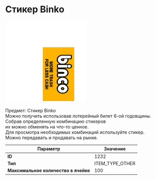 # Стикер Binko

![Item Image](../img/1232.webp?raw=true)

Предмет: Стикер Binko<br>Можно получить использовав лотерейный билет 6-ой годовщины.<br>Собрав определенную комбинацию стикеров<br>их можно обменять на что-то ценное.<br>Для просмотра необходимых комбинаций используйте стикер.<br>Можно передавать и продавать на рынке.


| Параметр | Значение |
|----------|----------|
| **ID** | 1232 |
| **Тип** | ITEM_TYPE_OTHER |
| **Максимальное количество в ячейке** | 100 |

